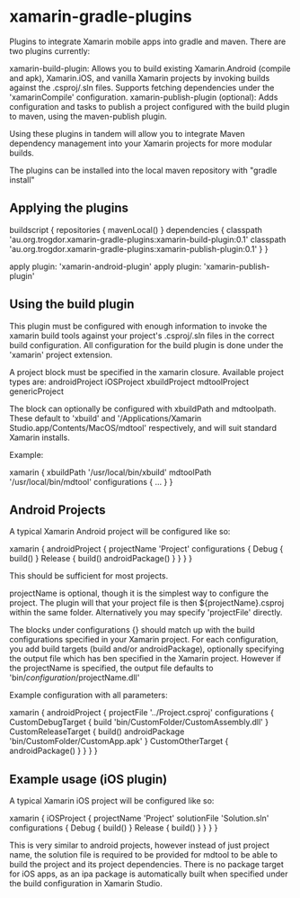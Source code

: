 xamarin-gradle-plugins
======================

Plugins to integrate Xamarin mobile apps into gradle and maven.
There are two plugins currently:

xamarin-build-plugin: Allows you to build existing Xamarin.Android (compile and apk), Xamarin.iOS, and vanilla Xamarin projects by invoking builds against the .csproj/.sln files.
  Supports fetching dependencies under the 'xamarinCompile' configuration.
xamarin-publish-plugin (optional): Adds configuration and tasks to publish a project configured with the build plugin to maven, using the maven-publish plugin.

Using these plugins in tandem will allow you to integrate Maven dependency management into your Xamarin projects for more modular builds.


The plugins can be installed into the local maven repository with "gradle install"

Applying the plugins
------------------------------
buildscript {
    repositories {
        mavenLocal()
    }
    dependencies {
        classpath 'au.org.trogdor.xamarin-gradle-plugins:xamarin-build-plugin:0.1'
        classpath 'au.org.trogdor.xamarin-gradle-plugins:xamarin-publish-plugin:0.1'
    }
}

apply plugin: 'xamarin-android-plugin'
apply plugin: 'xamarin-publish-plugin'


Using the build plugin
------------------------------
This plugin must be configured with enough information to invoke the xamarin build tools against your project's .csproj/.sln files in the correct build configuration.
All configuration for the build plugin is done under the 'xamarin' project extension.

A project block must be specified in the xamarin closure. Available project types are:
androidProject
iOSProject
xbuildProject
mdtoolProject
genericProject

The block can optionally be configured with xbuildPath and mdtoolpath.
These default to 'xbuild' and '/Applications/Xamarin Studio.app/Contents/MacOS/mdtool' respectively, and will suit standard Xamarin installs.

Example:

xamarin {
    xbuildPath '/usr/local/bin/xbuild'
    mdtoolPath '/usr/local/bin/mdtool'
    configurations {
        ...
    }
}

Android Projects
------------------------------
A typical Xamarin Android project will be configured like so:

xamarin {
    androidProject {
        projectName 'Project'
        configurations {
            Debug {
                build()
            }
            Release {
                build()
                androidPackage()
            }
        }
    }
}

This should be sufficient for most projects.

projectName is optional, though it is the simplest way to configure the project. The plugin will that your project file is then ${projectName}.csproj within the same folder.
Alternatively you may specify 'projectFile' directly.

The blocks under configurations {} should match up with the build configurations specified in your Xamarin project.
For each configuration, you add build targets (build and/or androidPackage), optionally specifying the output file which has ben specified in the Xamarin project.
However if the projectName is specified, the output file defaults to 'bin/$configuration/$projectName.dll'

Example configuration with all parameters:

xamarin {
    androidProject {
        projectFile '../Project.csproj'
        configurations {
            CustomDebugTarget {
                build 'bin/CustomFolder/CustomAssembly.dll'
            }
            CustomReleaseTarget {
                build()
                androidPackage 'bin/CustomFolder/CustomApp.apk'
            }
            CustomOtherTarget {
                androidPackage()
            }
        }
    }
}

Example usage (iOS plugin)
--------------------------
A typical Xamarin iOS project will be configured like so:

xamarin {
    iOSProject {
        projectName 'Project'
        solutionFile 'Solution.sln'
        configurations {
            Debug {
                build()
            }
            Release {
                build()
            }
        }
    }
}

This is very similar to android projects, however instead of just project name, the solution file is required to be provided for mdtool to be able to build the project and its project dependencies.
There is no package target for iOS apps, as an ipa package is automatically built when specified under the build configuration in Xamarin Studio.